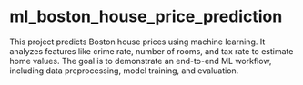 # ml_boston_house_price_prediction
This project predicts Boston house prices using machine learning. It analyzes features like crime rate, number of rooms, and tax rate to estimate home values. The goal is to demonstrate an end-to-end ML workflow, including data preprocessing, model training, and evaluation.

